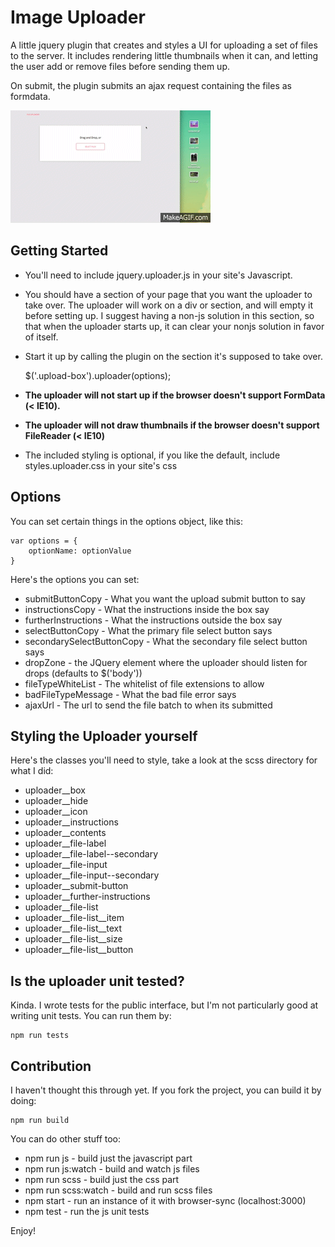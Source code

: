 # Image Uploader

A little jquery plugin that creates and styles a UI for uploading a set of files to the server. It includes rendering little thumbnails
when it can, and letting the user add or remove files before sending them up.

On submit, the plugin submits an ajax request containing the files as formdata.

!['a demo gif of jquery.uploader.js'](assets/demo.gif)

## Getting Started

* You'll need to include jquery.uploader.js in your site's Javascript.

* You should have a section of your page that you want the uploader to take over. The uploader will work on a div or section, and will
empty it before setting up. I suggest having a non-js solution in this section, so that when the uploader starts up, it can clear your nonjs solution in favor of itself.

* Start it up by calling the plugin on the section it's supposed to take over.

    $('.upload-box').uploader(options);

*  **The uploader will not start up if the browser doesn't support FormData (< IE10).**

*  **The uploader will not draw thumbnails if the browser doesn't support FileReader (< IE10)**

* The included styling is optional, if you like the default, include styles.uploader.css in your site's css

## Options
You can set certain things in the options object, like this:

    var options = {
        optionName: optionValue
    }

Here's the options you can set:

* submitButtonCopy - What you want the upload submit button to say
* instructionsCopy - What the instructions inside the box say
* furtherInstructions - What the instructions outside the box say
* selectButtonCopy - What the primary file select button says
* secondarySelectButtonCopy - What the secondary file select button says
* dropZone - the JQuery element where the uploader should listen for drops (defaults to $('body'))
* fileTypeWhiteList - The whitelist of file extensions to allow
* badFileTypeMessage - What the bad file error says
* ajaxUrl - The url to send the file batch to when its submitted


## Styling the Uploader yourself

Here's the classes you'll need to style, take a look at the scss directory for what I did:

* uploader__box
* uploader__hide
* uploader__icon
* uploader__instructions
* uploader__contents
* uploader__file-label
* uploader__file-label--secondary
* uploader__file-input
* uploader__file-input--secondary
* uploader__submit-button
* uploader__further-instructions
* uploader__file-list
* uploader\__file-list__item
* uploader\__file-list__text
* uploader\__file-list__size
* uploader\__file-list__button

## Is the uploader unit tested?

  Kinda. I wrote tests for the public interface, but I'm not particularly good at writing unit tests. You can run them by:

    npm run tests

## Contribution

  I haven't thought this through yet. If you fork the project, you can build it by doing:

    npm run build

  You can do other stuff too:

  * npm run js - build just the javascript part
  * npm run js:watch - build and watch js files
  * npm run scss - build just the css part
  * npm run scss:watch - build and run scss files
  * npm start - run an instance of it with browser-sync (localhost:3000)
  * npm test - run the js unit tests

  Enjoy!
